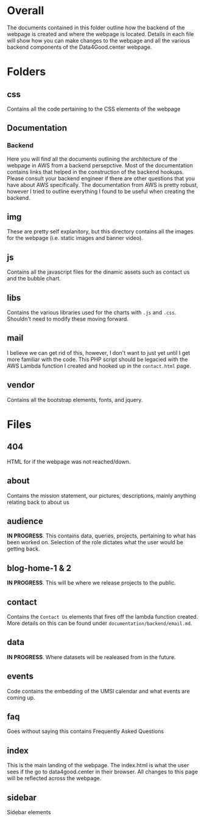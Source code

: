 # Overall

 The documents contained in this folder outline how the backend of the webpage is created and where the webpage is located. Details in each file will show how you can make changes to the webpage and all the various backend components of the Data4Good.center webpage.
 
# Folders

## css
Contains all the code pertaining to the CSS elements of the webpage

## Documentation
### Backend
Here you will find all the documents outlining the architecture of the webpage in AWS from a backend persepctive. Most of the documentation contains links that helped in the construction of the backend hookups. Please consult your backend engineer if there are other questions that you have about AWS specifically. The documentation from AWS is pretty robust, however I tried to outline everything I found to be useful when creating the backend.

## img
These are pretty self explanitory, but this directory contains all the images for the webpage (i.e. static images and banner video).

## js
Contains all the javascript files for the dinamic assets such as contact us and the bubble chart.

## libs
Contains the various libraries used for the charts with `.js` and `.css`. Shouldn't need to modify these moving forward.

## mail
I believe we can get rid of this, however, I don't want to just yet until I get more familiar with the code. This PHP script should be legacied with the AWS Lambda function I created and hooked up in the `contact.html` page.

## vendor
Contains all the bootstrap elements, fonts, and jquery.

# Files
## 404
HTML for if the webpage was not reached/down.

## about
Contains the mission statement, our pictures, descriptions, mainly anything relating back to about us

## audience
**IN PROGRESS**. This contains data, queries, projects, pertaining to what has been worked on. Selection of the role dictates what the user would be getting back. 

## blog-home-1 & 2
**IN PROGRESS**. This will be where we release projects to the public. 

## contact
Contains the `Contact Us` elements that fires off the lambda function created. More details on this can be found under `documentation/backend/email.md`.

## data
**IN PROGRESS**. Where datasets will be realeased from in the future.

## events
Code contains the embedding of the UMSI calendar and what events are coming up.

## faq
Goes without saying this contains Frequently Asked Questions

## index
This is the main landing of the webpage. The index.html is what the user sees if the go to data4good.center in their browser. All changes to this page will be reflected across the webpage.

## sidebar
Sidebar elements


